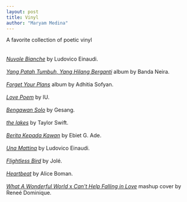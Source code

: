 ```yaml
---
layout: post
title: Vinyl
author: "Maryam Medina"
---
```


A favorite collection of poetic vinyl
<br>
<br>
<br>
[*Nuvole Bianche*](https://youtu.be/VUCI-1vIbUo?si=QoETIYO47a89GZQT) by Ludovico Einaudi.
<br>
<br>
[*Yang Patah Tumbuh, Yang Hilang Berganti*](https://youtube.com/playlist?list=OLAK5uy_lfPlSGfD-nHHSF8nSaS5ugpbVnuXR23DY&si=MVfnosA-uZ2RdPu7) album by Banda Neira.
<br>
<br>
[*Forget Your Plans*](https://youtu.be/7HWCawu5J6s?si=zQd_JoB5TcRn57r0) album by Adhitia Sofyan.
<br>
<br>
[*Love Poem*](https://youtu.be/iOKRYIMhaDk?si=hCoKohBTKr2uDVFl) by IU.
<br>
<br>
[*Bengawan Solo*](https://youtu.be/WjRDxMVB4GI?si=ooo-q9by9GcBaw1t) by Gesang.
<br>
<br>
[*the lakes*](https://youtu.be/tOHcAc3r2kw?si=XTpVtnvTupN6F3hJ) by Taylor Swift.
<br>
<br>
[*Berita Kepada Kawan*](https://youtu.be/DhRNcZoFS6o?si=1lfZKkz-Fwb9Zt5q) by Ebiet G. Ade.
<br>
<br>
[*Una Mattina*](https://youtu.be/94-PAIMDhaQ?si=jDxm88wacDzL6gz5) by Ludovico Einaudi.
<br>
<br>
[*Flightless Bird*](https://youtu.be/8Ucm052oytM?si=BFF0KhcK1MKQN7Aw) by Jolé.
<br>
<br>
[*Heartbeat*](https://youtu.be/pmBeSRi7eu0?si=P4vOJaoLmmkuB8_0) by Alice Boman.
<br>
<br>
[*What A Wonderful World* x *Can't Help Falling in Love*](https://youtu.be/XBIYD3h1olY?si=TbphQSs5c1mnoVnt) mashup cover by Reneé Dominique.
<br>
<br>
